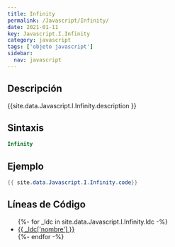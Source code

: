 ```yaml
---
title: Infinity
permalink: /Javascript/Infinity/
date: 2021-01-11
key: Javascript.I.Infinity
category: javascript
tags: ['objeto javascript']
sidebar: 
  nav: javascript
---
```


## Descripción
{{site.data.Javascript.I.Infinity.description }}

## Sintaxis
~~~javascript
Infinity
~~~

## Ejemplo
~~~java
{{ site.data.Javascript.I.Infinity.code}}
~~~

## Líneas de Código
<ul>
{%- for _ldc in site.data.Javascript.I.Infinity.ldc -%}
   <li>
       <a href="{{_ldc['url'] }}">{{ _ldc['nombre'] }}</a>
   </li>
{%- endfor -%}
</ul>
